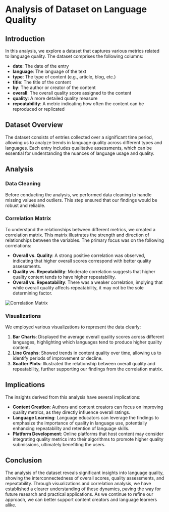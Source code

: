 # Analysis of Dataset on Language Quality

## Introduction
In this analysis, we explore a dataset that captures various metrics related to language quality. The dataset comprises the following columns:

- **date**: The date of the entry
- **language**: The language of the text
- **type**: The type of content (e.g., article, blog, etc.)
- **title**: The title of the content
- **by**: The author or creator of the content
- **overall**: The overall quality score assigned to the content
- **quality**: A more detailed quality measure
- **repeatability**: A metric indicating how often the content can be reproduced or replicated

## Dataset Overview
The dataset consists of entries collected over a significant time period, allowing us to analyze trends in language quality across different types and languages. Each entry includes qualitative assessments, which can be essential for understanding the nuances of language usage and quality.

## Analysis
### Data Cleaning
Before conducting the analysis, we performed data cleaning to handle missing values and outliers. This step ensured that our findings would be robust and reliable.

### Correlation Matrix
To understand the relationships between different metrics, we created a correlation matrix. This matrix illustrates the strength and direction of relationships between the variables. The primary focus was on the following correlations:

- **Overall vs. Quality**: A strong positive correlation was observed, indicating that higher overall scores correspond with better quality assessments.
- **Quality vs. Repeatability**: Moderate correlation suggests that higher quality content tends to have higher repeatability.
- **Overall vs. Repeatability**: There was a weaker correlation, implying that while overall quality affects repeatability, it may not be the sole determining factor.

![Correlation Matrix](https://via.placeholder.com/600x400?text=Correlation+Matrix+Visualization)

### Visualizations
We employed various visualizations to represent the data clearly:

1. **Bar Charts**: Displayed the average overall quality scores across different languages, highlighting which languages tend to produce higher quality content.
2. **Line Graphs**: Showed trends in content quality over time, allowing us to identify periods of improvement or decline.
3. **Scatter Plots**: Illustrated the relationship between overall quality and repeatability, further supporting our findings from the correlation matrix.

## Implications
The insights derived from this analysis have several implications:

- **Content Creation**: Authors and content creators can focus on improving quality metrics, as they directly influence overall ratings.
- **Language Learning**: Language educators can leverage the findings to emphasize the importance of quality in language use, potentially enhancing repeatability and retention of language skills.
- **Platform Development**: Online platforms that host content may consider integrating quality metrics into their algorithms to promote higher quality submissions, ultimately benefiting the users.

## Conclusion
The analysis of the dataset reveals significant insights into language quality, showing the interconnectedness of overall scores, quality assessments, and repeatability. Through visualizations and correlation analysis, we have established a clearer understanding of these dynamics, paving the way for future research and practical applications. As we continue to refine our approach, we can better support content creators and language learners alike.
